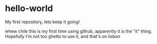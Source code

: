 # hello-world
My first repository, lets keep it going!

whew chile this is my first time using github, apparently it is the "it" thing. Hopefully I'm not too ghetto to use it, and that's on lisbon
